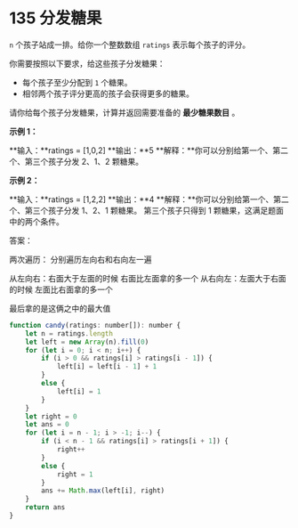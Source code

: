 # 135 分发糖果

`n` 个孩子站成一排。给你一个整数数组 `ratings` 表示每个孩子的评分。

你需要按照以下要求，给这些孩子分发糖果：

- 每个孩子至少分配到 `1` 个糖果。
- 相邻两个孩子评分更高的孩子会获得更多的糖果。

请你给每个孩子分发糖果，计算并返回需要准备的 **最少糖果数目** 。

**示例 1：**

**输入：**ratings = [1,0,2]
**输出：**5
**解释：**你可以分别给第一个、第二个、第三个孩子分发 2、1、2 颗糖果。

**示例 2：**

**输入：**ratings = [1,2,2]
**输出：**4
**解释：**你可以分别给第一个、第二个、第三个孩子分发 1、2、1 颗糖果。
     第三个孩子只得到 1 颗糖果，这满足题面中的两个条件。



答案：

两次遍历：
分别遍历左向右和右向左一遍

从左向右：右面大于左面的时候 右面比左面拿的多一个
从右向左：左面大于右面的时候 左面比右面拿的多一个

最后拿的是这俩之中的最大值

```js
function candy(ratings: number[]): number {
    let n = ratings.length
    let left = new Array(n).fill(0)
    for (let i = 0; i < n; i++) {
        if (i > 0 && ratings[i] > ratings[i - 1]) {
            left[i] = left[i - 1] + 1
        }
        else {
            left[i] = 1
        }
    }
    let right = 0
    let ans = 0
    for (let i = n - 1; i > -1; i--) {
        if (i < n - 1 && ratings[i] > ratings[i + 1]) {
            right++
        }
        else {
            right = 1
        }
        ans += Math.max(left[i], right)
    }
    return ans
}
```


